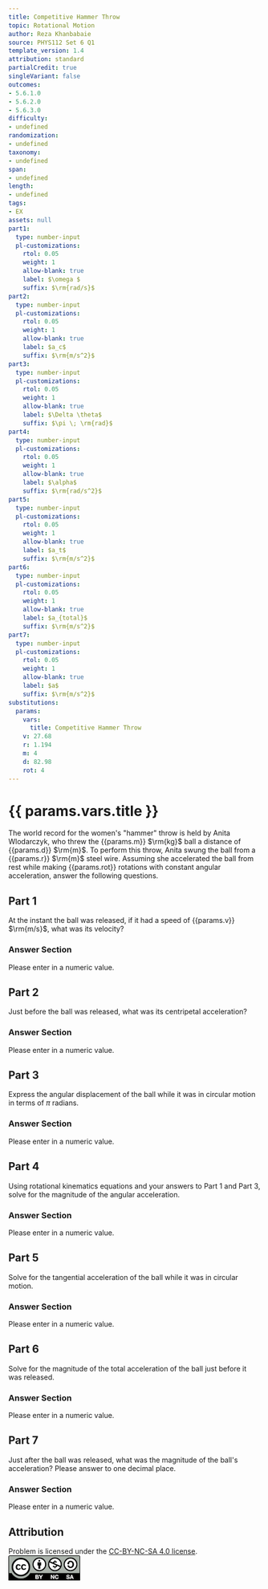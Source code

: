 ```yaml
---
title: Competitive Hammer Throw
topic: Rotational Motion
author: Reza Khanbabaie
source: PHYS112 Set 6 Q1
template_version: 1.4
attribution: standard
partialCredit: true
singleVariant: false
outcomes:
- 5.6.1.0
- 5.6.2.0
- 5.6.3.0
difficulty:
- undefined
randomization:
- undefined
taxonomy:
- undefined
span:
- undefined
length:
- undefined
tags:
- EX
assets: null
part1:
  type: number-input
  pl-customizations:
    rtol: 0.05
    weight: 1
    allow-blank: true
    label: $\omega $
    suffix: $\rm{rad/s}$
part2:
  type: number-input
  pl-customizations:
    rtol: 0.05
    weight: 1
    allow-blank: true
    label: $a_c$
    suffix: $\rm{m/s^2}$
part3:
  type: number-input
  pl-customizations:
    rtol: 0.05
    weight: 1
    allow-blank: true
    label: $\Delta \theta$
    suffix: $\pi \; \rm{rad}$
part4:
  type: number-input
  pl-customizations:
    rtol: 0.05
    weight: 1
    allow-blank: true
    label: $\alpha$
    suffix: $\rm{rad/s^2}$
part5:
  type: number-input
  pl-customizations:
    rtol: 0.05
    weight: 1
    allow-blank: true
    label: $a_t$
    suffix: $\rm{m/s^2}$
part6:
  type: number-input
  pl-customizations:
    rtol: 0.05
    weight: 1
    allow-blank: true
    label: $a_{total}$
    suffix: $\rm{m/s^2}$
part7:
  type: number-input
  pl-customizations:
    rtol: 0.05
    weight: 1
    allow-blank: true
    label: $a$
    suffix: $\rm{m/s^2}$
substitutions:
  params:
    vars:
      title: Competitive Hammer Throw
    v: 27.68
    r: 1.194
    m: 4
    d: 82.98
    rot: 4
---
```

# {{ params.vars.title }}
The world record for the women's "hammer" throw is held by Anita Wlodarczyk, who threw the {{params.m}} $\rm{kg}$ ball a distance of {{params.d}} $\rm{m}$. To perform this throw, Anita swung the ball from a {{params.r}} $\rm{m}$ steel wire. Assuming she accelerated the ball from rest while making {{params.rot}} rotations with constant angular acceleration, answer the following questions.

## Part 1

At the instant the ball was released, if it had a speed of {{params.v}} $\rm{m/s}$, what was its velocity?

### Answer Section

Please enter in a numeric value.

## Part 2

Just before the ball was released, what was its centripetal acceleration?

### Answer Section

Please enter in a numeric value.

## Part 3

Express the angular displacement of the ball while it was in circular motion in terms of $\pi$ radians.

### Answer Section

Please enter in a numeric value.

## Part 4

Using rotational kinematics equations and your answers to Part 1 and Part 3, solve for the magnitude of the angular acceleration.

### Answer Section

Please enter in a numeric value.

## Part 5

Solve for the tangential acceleration of the ball while it was in circular motion.

### Answer Section

Please enter in a numeric value.

## Part 6

Solve for the magnitude of the total acceleration of the ball just before it was released.

### Answer Section

Please enter in a numeric value.

## Part 7

Just after the ball was released, what was the magnitude of the ball's acceleration? Please answer to one decimal place.

### Answer Section

Please enter in a numeric value.

## Attribution

Problem is licensed under the [CC-BY-NC-SA 4.0 license](https://creativecommons.org/licenses/by-nc-sa/4.0/).<br> ![The Creative Commons 4.0 license requiring attribution-BY, non-commercial-NC, and share-alike-SA license.](https://raw.githubusercontent.com/firasm/bits/master/by-nc-sa.png)
